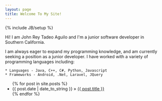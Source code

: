 ```yaml
---
layout: page
title: Welcome To My Site!
---
```

{% include JB/setup %}

Hi! I am John Rey Tadeo Aguilo and I'm a junior software developer in Southern California. 

I am always eager to expand my programming knowledge, and am currently seeking a position as a junior developer. I have worked with a variety of programming languages including:

    * Languages - Java, C++, C#, Python, Javascript
    * Frameworks - Android, .Net, Laravel, JQuery

<ul class="posts">
  {% for post in site.posts %}
    <li><span>{{ post.date | date_to_string }}</span> &raquo; <a href="{{ BASE_PATH }}{{ post.url }}">{{ post.title }}</a></li>
  {% endfor %}
</ul>

